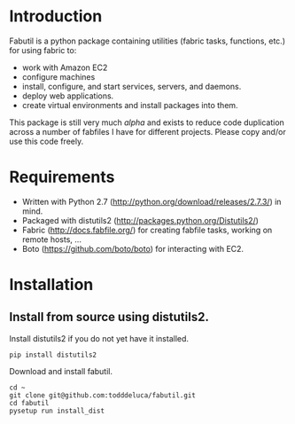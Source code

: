 
# Introduction

Fabutil is a python package containing utilities (fabric tasks, functions, etc.) for using fabric to:

- work with Amazon EC2
- configure machines
- install, configure, and start services, servers, and daemons.
- deploy web applications.
- create virtual environments and install packages into them.

This package is still very much _alpha_ and exists to reduce code duplication
across a number of fabfiles I have for different projects.  Please copy and/or
use this code freely.

# Requirements

- Written with Python 2.7 
(http://python.org/download/releases/2.7.3/) in mind.  
- Packaged with distutils2 (http://packages.python.org/Distutils2/)
- Fabric (http://docs.fabfile.org/) for creating fabfile tasks, working on remote hosts, ...
- Boto (https://github.com/boto/boto) for interacting with EC2.

# Installation

## Install from source using distutils2.

Install distutils2 if you do not yet have it installed.

    pip install distutils2

Download and install fabutil.

    cd ~
    git clone git@github.com:todddeluca/fabutil.git
    cd fabutil
    pysetup run install_dist

